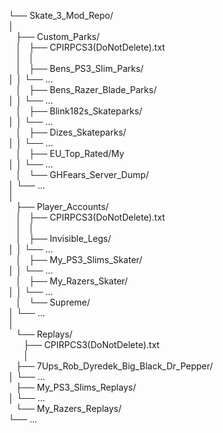 └── Skate_3_Mod_Repo/\
    │\
    ├── Custom_Parks/\
    │   ├── CPIRPCS3(DoNotDelete).txt\
    │   │\
    │   ├── Bens_PS3_Slim_Parks/\
    │   │   └── ...\
    │   ├── Bens_Razer_Blade_Parks/\
    │   │   └── ...\
    │   ├── Blink182s_Skateparks/\
    │   │   └── ...\
    │   ├── Dizes_Skateparks/\
    │   │   └── ...\
    │   ├── EU_Top_Rated/My\
    │   │   └── ...\
    │   └── GHFears_Server_Dump/\
    │       └── ...\
    │     \
    ├── Player_Accounts/\
    │   ├── CPIRPCS3(DoNotDelete).txt\
    │   │\
    │   ├── Invisible_Legs/\
    │   │   └── ...\
    │   ├── My_PS3_Slims_Skater/\
    │   │   └── ...\
    │   ├── My_Razers_Skater/\
    │   │   └── ...\
    │   └── Supreme/\
    │       └── ...\
    │      \
    └── Replays/\
        ├── CPIRPCS3(DoNotDelete).txt\
        │\
        ├── 7Ups_Rob_Dyredek_Big_Black_Dr_Pepper/\
        │   └── ...\
        ├── My_PS3_Slims_Replays/\
        │   └── ...\
        └── My_Razers_Replays/\
            └── ...